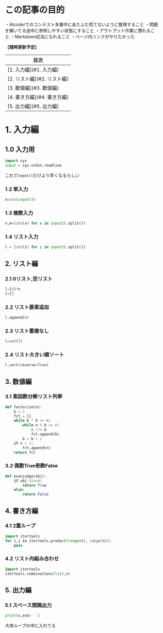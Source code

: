 # この記事の目的
・Atcoderでのコンテスト本番中にあたふた慌てないように整理すること
・問題を解いてる途中に参照しやすい状態にすること
・アウトプット作業に慣れること
・Markdown記法になれること
・ページ内リンクがやりたかった


【**随時更新予定**】


|目次|
|-----------------|
|[1. 入力編](#1. 入力編)|
|[2. リスト編](#2. リスト編)|
|[3. 数値編](#3. 数値編)|
|[4. 書き方編](#4. 書き方編)|
|[5. 出力編](#5. 出力編)

# 1. 入力編
## 1.0 入力用
```python
import sys
input = sys.stdin.readline
```
これで`input()`だけより早くなるらしい
### 1.2 単入力
```python
n=int(input())
```
### 1.3 複数入力
```python
n,m=(int(x) for x in input().split())
```
### 1.4 リスト入力
```python
l = [int(i) for i in input().split()]
```
## 2. リスト編
### 2.1 0リスト,空リスト
```python
l=[0]*n
l=[]
```
### 2.2 リスト要素追加
```python
l.append(n)
```
### 2.3 リスト重複なし
```python
l=set(l)
```
### 2.4 リスト大きい順ソート
```python
l.sort(reverse=True)
```
## 3. 数値編
### 3.1 素因数分解リスト列挙
```python
def factorize(n):
    b = 2
    fct = []
    while b * b <= n:
        while n % b == 0:
            n //= b
            fct.append(b)
        b = b + 1
    if n > 1:
        fct.append(n)
    return fct
```
### 3.2 偶数True奇数False
```python
def evenjudge(obj):
    if obj %2==0:
        return True
    else:
        return False
```
## 4. 書き方編
### 4.1 2重ループ
```python
import itertools
for i,j in itertools.product(range(n), range(n)):
    pass
```
### 4.2 リスト内組み合わせ
```python
import itertools
itertools.combinations(list,n)
```
## 5. 出力編
### 5.1 スペース間隔出力
```python
print(s,end=' ')
```
大体ループの中に入れてる
